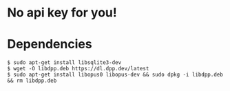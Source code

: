 # No api key for you!

# Dependencies

```
$ sudo apt-get install libsqlite3-dev
$ wget -O libdpp.deb https://dl.dpp.dev/latest
$ sudo apt-get install libopus0 libopus-dev && sudo dpkg -i libdpp.deb && rm libdpp.deb
```